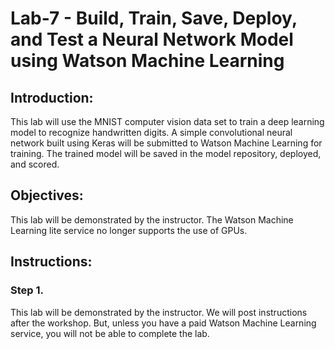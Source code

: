 # Lab-7 - Build, Train, Save, Deploy, and Test a Neural Network Model using Watson Machine Learning 

## Introduction:
This lab will use the MNIST computer vision data set to train a deep learning model to recognize handwritten digits. A simple convolutional neural network built using Keras will be submitted to Watson Machine Learning for training. The trained model will be saved in the model repository, deployed, and scored.  

## Objectives:
This lab will be demonstrated by the instructor. The Watson Machine Learning lite service no longer supports the use of GPUs.  
 

## Instructions:

### Step 1.  
This lab will be demonstrated by the instructor. We will post instructions after the workshop. But, unless you have a paid Watson Machine Learning service, you will not be able to complete the lab. 


